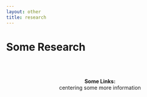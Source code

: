 ```yaml
---
layout: other
title: research
---
```


<h1 class = "pageTitle"> Some Research </h1>

<p align="center">
  <br><br>
</p>

<p align="center">
  <b> Some Links:</b><br>
  centering some more information
  <br><br>
</p>
